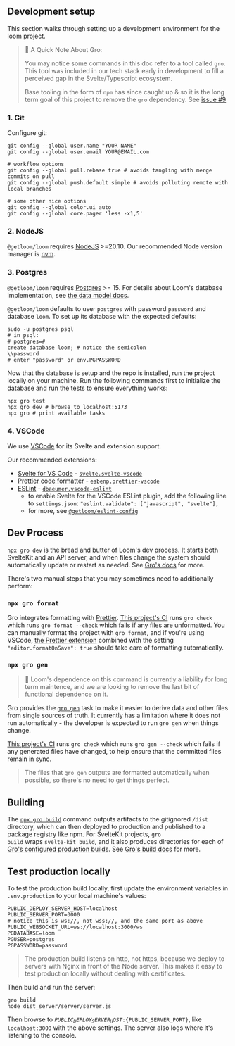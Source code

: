 ## Development setup
This section walks through setting up a development environment for the loom project.

> 🚨 A Quick Note About  Gro:
>
>You may notice some commands in this doc refer to a tool called `gro`. This tool was included in our tech stack early in development to fill a perceived gap in the Svelte/Typescript ecosystem. 
>
>Base tooling in the form of `npm` has since caught up & so it is the long term goal of this project to remove the `gro` dependency. See [issue #9](https://github.com/getloom/loom/issues/9)

### 1. Git
Configure git:
```
git config --global user.name "YOUR NAME"
git config --global user.email YOUR@EMAIL.com

# workflow options
git config --global pull.rebase true # avoids tangling with merge commits on pull
git config --global push.default simple # avoids polluting remote with local branches

# some other nice options
git config --global color.ui auto
git config --global core.pager 'less -x1,5'
```

### 2. NodeJS
`@getloom/loom` requires [NodeJS](https://nodejs.org/) >=20.10. Our recommended Node version manager is [nvm](https://github.com/nvm-sh/nvm). 
	
### 3. Postgres
`@getloom/loom` requires <a href="https://www.postgresql.org/">Postgres</a> >= 15.
		For details about Loom's database implementation, see
		[the data model docs](../users/data_model.md).
	</p>
	<p>
		<code>@getloom/loom</code> defaults to user <code>postgres</code> with password
		<code>password</code>
		and database
		<code>loom</code>. To set up its database with the expected defaults:
	</p>
```
sudo -u postgres psql
# in psql:
# postgres=#
create database loom; # notice the semicolon
\\password
# enter "password" or env.PGPASSWORD
```

Now that the database is setup and the repo is installed, run the project locally on your machine. Run the following commands first to initialize the database and run the tests to ensure everything works:

```gro db/create
npx gro test
npx gro dev # browse to localhost:5173
npx gro # print available tasks
```

### 4. VSCode
We use <a href="https://code.visualstudio.com/">VSCode</a> for its Svelte and extension support.


Our recommended extensions:
* <a href="https://github.com/sveltejs/language-tools">Svelte for VS Code</a> - <a href="https://marketplace.visualstudio.com/items?itemName=svelte.svelte-vscode"><code>svelte.svelte-vscode</code></a>
* <a href="https://github.com/prettier/prettier-vscode">Prettier code formatter</a> - <a href="https://marketplace.visualstudio.com/items?itemName=esbenp.prettier-vscode"><code>esbenp.prettier-vscode</code></a>
* <a href="https://github.com/microsoft/vscode-eslint">ESLint</a> - <a href="https://marketplace.visualstudio.com/items?itemName=dbaeumer.vscode-eslint"><code>dbaeumer.vscode-eslint</code></a>
	* to enable Svelte for the VSCode ESLint plugin, add the following line to <code>settings.json</code
					>:
					<code>"eslint.validate": ["javascript", "svelte"],</code>
	* for more, see <a href="https://github.com/getloom/eslint-config"><code>@getloom/eslint-config</code></a>

## Dev Process
`npx gro dev` is the bread and butter of Loom's dev process. It starts both SvelteKit and an API server, and when files change the system should automatically update or restart as needed. See <a href="https://github.com/grogarden/gro">Gro's docs</a> for more.

There's two manual steps that you may sometimes need to additionally perform:

### <code>npx gro format</code></h4>
Gro integrates formatting with <a href="https://github.com/prettier/prettier">Prettier</a>.
		<a href="https://github.com/getloom/loom/blob/main/.github/workflows/check.yml"
			>This project's CI</a
		>
		runs <code>gro check</code> which runs <code>gro format --check</code> which fails if any files
		are unformatted. You can manually format the project with <code>gro format</code>, and if you're
		using VSCode,
		<a href="https://marketplace.visualstudio.com/items?itemName=esbenp.prettier-vscode"
			>the Prettier extension</a
		>
		combined with the setting <code>"editor.formatOnSave": true</code> should take care of formatting
		automatically.

### <code>npx gro gen</code></h4>


> 🚨 Loom's dependence on this command is currently a liability for long term maintence, and we are looking to remove the last bit of functional dependence on it. 


Gro provides the <a href="https://github.com/grogarden/gro/blob/main/src/lib/docs/gen.md"
			><code>gro gen</code></a
		>
		task to make it easier to derive data and other files from single sources of truth. It currently
		has a limitation where it does not run automatically - the developer is expected to run
		<code>gro gen</code> when things change.
	</p>
	<p>
		<a href="https://github.com/getloom/loom/blob/main/.github/workflows/check.yml"
			>This project's CI</a
		>
		runs <code>gro check</code> which runs
		<code>gro gen --check</code>
		which fails if any generated files have changed, to help ensure that the committed files remain in
		sync.
	</p>
	<blockquote>
		The files that <code>gro gen</code> outputs are formatted automatically when possible, so there's
		no need to get things perfect.
	</blockquote>

## Building
The <a href="https://github.com/grogarden/gro/blob/main/src/lib/docs/build.md"
			><code>npx gro build</code></a
		>
		command outputs artifacts to the gitignored <code>/dist</code> directory, which can then
		deployed to production and published to a package registry like npm. For SvelteKit projects,
		<code>gro build</code>
		wraps
		<code>svelte-kit build</code>, and it also produces directories for each of
		<a href="https://github.com/grogarden/gro/blob/main/src/lib/docs/config.md"
			>Gro's configured production builds</a
		>. See
		<a href="https://github.com/grogarden/gro/blob/main/src/lib/docs/build.md">Gro's build docs</a> for
		more.
	</p>

## Test production locally

To test the production build locally, first update the environment variables in <code
			>.env.production</code
		> to your local machine's values:	

```
PUBLIC_DEPLOY_SERVER_HOST=localhost
PUBLIC_SERVER_PORT=3000
# notice this is ws://, not wss://, and the same port as above
PUBLIC_WEBSOCKET_URL=ws://localhost:3000/ws
PGDATABASE=loom
PGUSER=postgres
PGPASSWORD=password
```

> The production build listens on http, not https, because we deploy to servers with Nginx in
		front of the Node server. This makes it easy to test production locally without dealing with
		certificates.

Then build and run the server:
```
gro build
node dist_server/server/server.js
```
Then browse to <code>${PUBLIC_DEPLOY_SERVER_HOST}:${PUBLIC_SERVER_PORT}</code>, like
		<code>localhost:3000</code> with the above settings. The server also logs where it's listening to
		the console.